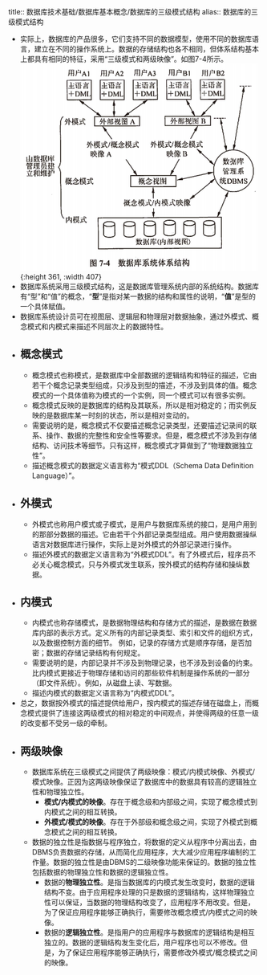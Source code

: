 title:: 数据库技术基础/数据库基本概念/数据库的三级模式结构
alias:: 数据库的三级模式结构

- 实际上，数据库的产品很多，它们支持不同的数据模型，使用不同的数据库语言，建立在不同的操作系统上。数据的存储结构也各不相同，但体系结构基本上都具有相同的特征，采用“三级模式和两级映像”。如图7-4所示。
  ![image.png](../assets/image_1649115071756_0.png){:height 361, :width 407}
- 数据库系统采用三级模式结构，这是数据库管理系统内部的系统结构。数据库有“型”和“值”的概念，“**型**”是指对某一数据的结构和属性的说明，“**值**”是型的一个具体赋值。
- 数据库系统设计员可在视图层、逻辑层和物理层对数据抽象，通过外模式、概念模式和内模式来描述不同层次上的数据特性。
- ## 概念模式
	- 概念模式也称模式，是数据库中全部数据的逻辑结构和特征的描述，它由若干个概念记录类型组成，只涉及到型的描述，不涉及到具体的值。概念模式的一个具体值称为模式的一个实例，同一个模式可以有很多实例。
	- 概念模式反映的是数据库的结构及其联系，所以是相对稳定的；而实例反映的是数据库某一时刻的状态，所以是相对变动的。
	- 需要说明的是，概念模式不仅要描述概念记录类型，还要描述记录间的联系、操作、数据的完整性和安全性等要求。但是，概念模式不涉及到存储结构、访问技术等细节。只有这样，概念模式才算做到了“物理数据独立性”。
	- 描述概念模式的数据定义语言称为“模式DDL（Schema Data Definition Language）”。
- ## 外模式
	- 外模式也称用户模式或子模式，是用户与数据库系统的接口，是用户用到的那部分数据的描述。它由若干个外部记录类型组成。用户使用数据操纵语言对数据库进行操作，实际上是对外模式的外部记录进行操作。
	- 描述外模式的数据定义语言称为“外模式DDL”。有了外模式后，程序员不必关心概念模式，只与外模式发生联系，按外模式的结构存储和操纵数据。
- ## 内模式
	- 内模式也称存储模式，是数据物理结构和存储方式的描述，是数据在数据库内部的表示方式。定义所有的内部记录类型、索引和文件的组织方式，以及数据控制方面的细节。
	  例如，记录的存储方式是顺序存储，是否加密；数据的存储记录结构有何规定。
	- 需要说明的是，内部记录并不涉及到物理记录，也不涉及到设备的约束。比内模式更接近于物理存储和访问的那些软件机制是操作系统的一部分（即文件系统）。例如，从磁盘上读、写数据。
	- 描述内模式的数据定义语言称为“内模式DDL”。
- 总之，数据按外模式的描述提供给用户，按内模式的描述存储在磁盘上，而概念模式提供了连接这两级模式的相对稳定的中间观点，并使得两级的任意一级的改变都不受另一级的牵制。
- ## 两级映像
	- 数据库系统在三级模式之间提供了两级映像：模式/内模式映像、外模式/模式映像。正因为这两级映像保证了数据库中的数据具有较高的逻辑独立性和物理独立性。
		- **模式/内模式的映像**。存在于概念级和内部级之间，实现了概念模式到内模式之间的相互转换。
		- **外模式/模式的映像**。存在于外部级和概念级之间，实现了外模式到概念模式之间的相互转换。
	- 数据的独立性是指数据与程序独立，将数据的定义从程序中分离出去，由DBMS负责数据的存储，从而简化应用程序，大大减少应用程序编制的工作量。数据的独立性是由DBMS的二级映像功能来保证的。数据的独立性包括数据的物理独立性和数据的逻辑独立性。
		- 数据的**物理独立性**。是指当数据库的内模式发生改变时，数据的逻辑结构不变。由于应用程序处理的只是数据的逻辑结构，这样物理独立性可以保证，当数据的物理结构改变了，应用程序不用改变。但是，为了保证应用程序能够正确执行，需要修改概念模式/内模式之间的映像。
		- 数据的**逻辑独立性**。是指用户的应用程序与数据库的逻辑结构是相互独立的。数据的逻辑结构发生变化后，用户程序也可以不修改。但是，为了保证应用程序能够正确执行，需要修改外模式/概念模式之间的映像。